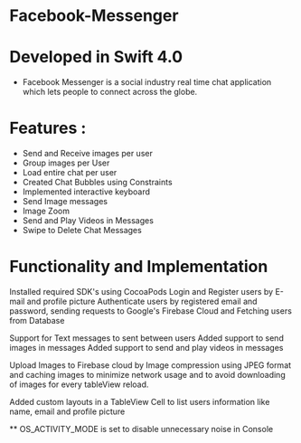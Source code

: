 # Facebook-Messenger

# Developed in Swift 4.0

- Facebook Messenger is a social industry real time chat application which lets people to connect across the globe.

# Features :
- Send and Receive images per user
- Group images per User
- Load entire chat per user
- Created Chat Bubbles using Constraints
- Implemented interactive keyboard
- Send Image messages
- Image Zoom
- Send and Play Videos in Messages
- Swipe to Delete Chat Messages

# Functionality and Implementation

Installed required SDK's using CocoaPods
Login and Register users by E-mail and profile picture
Authenticate users by registered email and password, sending requests to Google's Firebase 
Cloud and Fetching users from Database

Support for Text messages to sent between users
Added support  to send images in messages
Added support to send and play videos in messages

Upload Images to Firebase cloud by Image compression using JPEG format and caching images to minimize network usage and to avoid downloading of images for every tableView 
reload.

Added custom layouts in a TableView Cell to list users information like name, email and profile picture

** OS_ACTIVITY_MODE is set to disable unnecessary noise in Console


